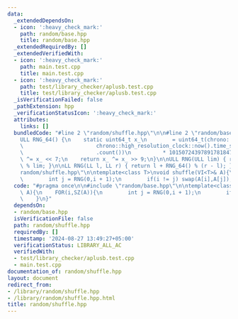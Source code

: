 ```yaml
---
data:
  _extendedDependsOn:
  - icon: ':heavy_check_mark:'
    path: random/base.hpp
    title: random/base.hpp
  _extendedRequiredBy: []
  _extendedVerifiedWith:
  - icon: ':heavy_check_mark:'
    path: main.test.cpp
    title: main.test.cpp
  - icon: ':heavy_check_mark:'
    path: test/library_checker/aplusb.test.cpp
    title: test/library_checker/aplusb.test.cpp
  _isVerificationFailed: false
  _pathExtension: hpp
  _verificationStatusIcon: ':heavy_check_mark:'
  attributes:
    links: []
  bundledCode: "#line 2 \"random/shuffle.hpp\"\n\n#line 2 \"random/base.hpp\"\n\n\
    ULL RNG_64() {\n    static uint64_t x_\n        = uint64_t(chrono::duration_cast<chrono::nanoseconds>(\n\
    \                       chrono::high_resolution_clock::now().time_since_epoch())\n\
    \                       .count())\n          * 10150724397891781847ULL;\n    x_\
    \ ^= x_ << 7;\n    return x_ ^= x_ >> 9;\n}\n\nULL RNG(ULL lim) { return RNG_64()\
    \ % lim; }\n\nLL RNG(LL l, LL r) { return l + RNG_64() % (r - l); }\n#line 4 \"\
    random/shuffle.hpp\"\n\ntemplate<class T>\nvoid shuffle(VI<T>& A){\n    FOR(i,SZ(A)){\n\
    \        int j = RNG(0,i + 1);\n        if(i != j) swap(A[i],A[j]);\n    }\n}\n"
  code: "#pragma once\n\n#include \"random/base.hpp\"\n\ntemplate<class T>\nvoid shuffle(VI<T>&\
    \ A){\n    FOR(i,SZ(A)){\n        int j = RNG(0,i + 1);\n        if(i != j) swap(A[i],A[j]);\n\
    \    }\n}"
  dependsOn:
  - random/base.hpp
  isVerificationFile: false
  path: random/shuffle.hpp
  requiredBy: []
  timestamp: '2024-08-27 13:49:27+05:00'
  verificationStatus: LIBRARY_ALL_AC
  verifiedWith:
  - test/library_checker/aplusb.test.cpp
  - main.test.cpp
documentation_of: random/shuffle.hpp
layout: document
redirect_from:
- /library/random/shuffle.hpp
- /library/random/shuffle.hpp.html
title: random/shuffle.hpp
---
```

